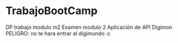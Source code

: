 # TrabajoBootCamp
DP trabajo modulo m2
Examen modulo 2
Aplicación de API Digimon
PELIGRO: no te hara entrar al digimundo :c
